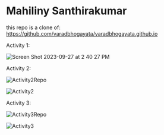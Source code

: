 # Mahiliny Santhirakumar

this repo is a clone of:
https://github.com/varadbhogayata/varadbhogayata.github.io




Activity 1:

![Screen Shot 2023-09-27 at 2 40 27 PM](https://github.com/Mahiliny/Mahiliny.github.io/assets/97846637/21a11562-4e67-42b3-be3e-c8a7330d1a62)

Activity 2:

![Activity2Repo](https://github.com/Mahiliny/Mahiliny.github.io/assets/97846637/baac66a8-d216-455b-9de5-b22ddbdcafe9)

![Activity2](https://github.com/Mahiliny/Mahiliny.github.io/assets/97846637/352d7b3c-aa96-4ccc-87ab-244abfc8e123)

Activity 3:

![Activity3Repo](https://github.com/Mahiliny/Mahiliny.github.io/assets/97846637/7aea7c41-7a8f-4314-b563-2b53e6aaa203)

![Activity3](https://github.com/Mahiliny/Mahiliny.github.io/assets/97846637/596f8d11-91d4-4686-b281-598778b02fbd)

